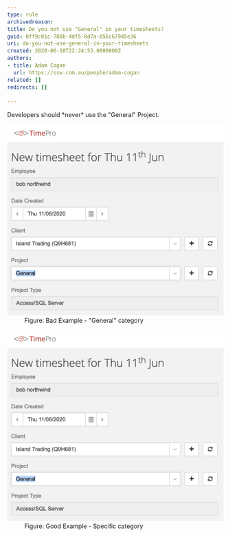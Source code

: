 ```yaml
---
type: rule
archivedreason: 
title: Do you not use "General" in your timesheets?
guid: 0ff9c01c-786b-4df5-8d7a-856c67945e36
uri: do-you-not-use-general-in-your-timesheets
created: 2020-06-10T22:24:53.0000000Z
authors:
- title: Adam Cogan
  url: https://ssw.com.au/people/adam-cogan
related: []
redirects: []

---
```


Developers should \*never\* use the "General" Project.

<!--endintro-->
<dl class="badImage"><dt><img src="using-general-timesheets-bad.png" alt="using-general-timesheets-bad.png" style="width:750px;"></dt><dd>Figure: Bad Example - "General" category</dd></dl><dl class="goodImage">   <dt><img src="using-general-timesheets-bad.png" alt="do-not-use-general-timesheets-good.png" style="width:750px;"></dt><dd>Figure: Good Example - Specific category </dd></dl>
